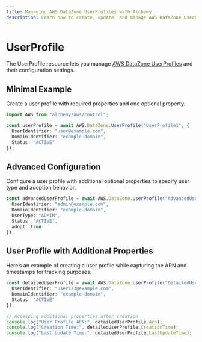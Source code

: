 ```yaml
---
title: Managing AWS DataZone UserProfiles with Alchemy
description: Learn how to create, update, and manage AWS DataZone UserProfiles using Alchemy Cloud Control.
---
```


# UserProfile

The UserProfile resource lets you manage [AWS DataZone UserProfiles](https://docs.aws.amazon.com/datazone/latest/userguide/) and their configuration settings.

## Minimal Example

Create a user profile with required properties and one optional property.

```ts
import AWS from "alchemy/aws/control";

const userProfile = await AWS.DataZone.UserProfile("UserProfile1", {
  UserIdentifier: "user@example.com",
  DomainIdentifier: "example-domain",
  Status: "ACTIVE"
});
```

## Advanced Configuration

Configure a user profile with additional optional properties to specify user type and adoption behavior.

```ts
const advancedUserProfile = await AWS.DataZone.UserProfile("AdvancedUserProfile", {
  UserIdentifier: "admin@example.com",
  DomainIdentifier: "example-domain",
  UserType: "ADMIN",
  Status: "ACTIVE",
  adopt: true
});
```

## User Profile with Additional Properties

Here’s an example of creating a user profile while capturing the ARN and timestamps for tracking purposes.

```ts
const detailedUserProfile = await AWS.DataZone.UserProfile("DetailedUserProfile", {
  UserIdentifier: "user123@example.com",
  DomainIdentifier: "example-domain",
  Status: "ACTIVE"
});

// Accessing additional properties after creation
console.log("User Profile ARN:", detailedUserProfile.Arn);
console.log("Creation Time:", detailedUserProfile.CreationTime);
console.log("Last Update Time:", detailedUserProfile.LastUpdateTime);
```